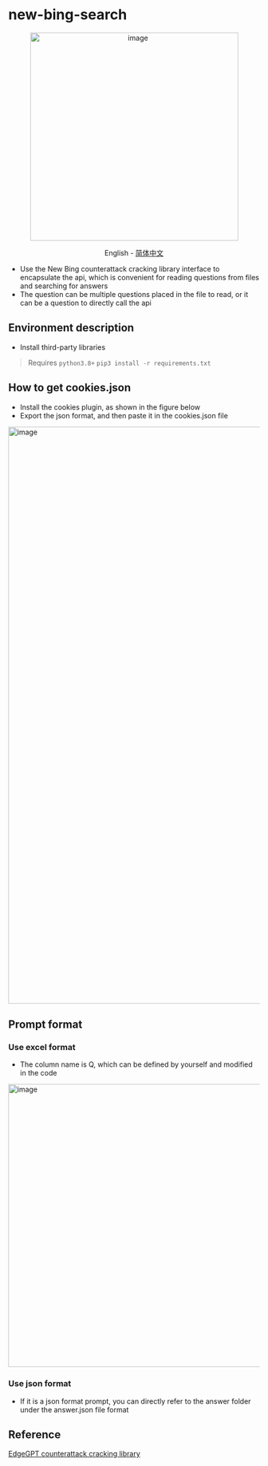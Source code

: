 # new-bing-search

<div align="center">
  <img width="417" alt="image" src="https://github.com/JimouChen/new-bing-search/assets/63119239/451014a7-57d6-4750-b010-8639779d44bf">

<a>English</a> -
<a href="https://github.com/JimouChen/new-bing-search/edit/main/README_CN.md">简体中文</a>
</div>

- Use the New Bing counterattack cracking library interface to encapsulate the api, which is convenient for reading questions from files and searching for answers
- The question can be multiple questions placed in the file to read, or it can be a question to directly call the api

## Environment description
- Install third-party libraries
> Requires `python3.8+`
```pip3 install -r requirements.txt```

## How to get cookies.json
- Install the cookies plugin, as shown in the figure below
- Export the json format, and then paste it in the cookies.json file 
<img width="1156" alt="image" src="https://github.com/JimouChen/new-bing-search/assets/63119239/b14779d7-40ef-4f82-88d6-17d29f59c2f8">

## Prompt format
### Use excel format
- The column name is Q, which can be defined by yourself and modified in the code 
<img width="567" alt="image" src="https://github.com/JimouChen/new-bing-search/assets/63119239/d1d9d4aa-b534-49e6-8d85-64578fefcbfa">

### Use json format
- If it is a json format prompt, you can directly refer to the answer folder under the answer.json file format

## Reference
[EdgeGPT counterattack cracking library](https://github.com/acheong08/EdgeGPT)
